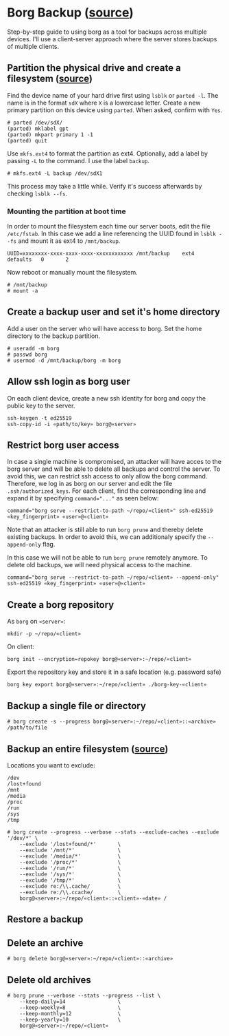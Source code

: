 # Borg Backup ([source](https://borgbackup.readthedocs.io/en/stable/))

Step-by-step guide to using borg as a tool for backups across multiple devices. I'll use a client-server approach where the server stores backups of multiple clients.

## Partition the physical drive and create a filesystem ([source](https://www.digitalocean.com/community/tutorials/how-to-partition-and-format-storage-devices-in-linux))

Find the device name of your hard drive first using `lsblk` or `parted -l`. The name is in the format `sdX` where `X` is a lowercase letter. Create a new primary partition on this device using `parted`. When asked, confirm with `Yes`.

```console
# parted /dev/sdX/
(parted) mklabel gpt
(parted) mkpart primary 1 -1
(parted) quit
```

Use `mkfs.ext4` to format the partition as ext4. Optionally, add a label by passing `-L` to the command. I use the label `backup`.

```console
# mkfs.ext4 -L backup /dev/sdX1
```

This process may take a little while. Verify it's success afterwards by checking `lsblk --fs`.

### Mounting the partition at boot time

In order to mount the filesystem each time our server boots, edit the file `/etc/fstab`. In this case we add a line referencing the UUID found in `lsblk --fs` and mount it as ext4 to `/mnt/backup`.

```
UUID=xxxxxxxx-xxxx-xxxx-xxxx-xxxxxxxxxxxx /mnt/backup    ext4    defaults   0       2
```

Now reboot or manually mount the filesystem.

```console
# /mnt/backup
# mount -a
```

## Create a backup user and set it's home directory

Add a user on the server who will have access to borg. Set the home directory to the backup partition.

```console
# useradd -m borg
# passwd borg
# usermod -d /mnt/backup/borg -m borg
```

## Allow ssh login as borg user

On each client device, create a new ssh identity for borg and copy the public key to the server.

```console
ssh-keygen -t ed25519
ssh-copy-id -i «path/to/key» borg@«server»
```

## Restrict borg user access

In case a single machine is compromised, an attacker will have acces to the borg server and will be able to delete all backups and control the server. To avoid this, we can restrict ssh access to only allow the borg command. Therefore, we log in as borg on our server and edit the file `.ssh/authorized_keys`. For each client, find the corresponding line and expand it by specifying `command="..."` as seen below:

```
command="borg serve --restrict-to-path ~/repo/«client»" ssh-ed25519 «key_fingerprint» «user»@«client»
```

Note that an attacker is still able to run `borg prune` and thereby delete existing backups. In order to avoid this, we can additionaly specify the `--append-only` flag.

In this case we will not be able to run `borg prune` remotely anymore. To delete old backups, we will need physical access to the machine.

```
command="borg serve --restrict-to-path ~/repo/«client» --append-only" ssh-ed25519 «key_fingerprint» «user»@«client»
```

## Create a borg repository

As `borg` on `«server»`:
```console
mkdir -p ~/repo/«client»
```

On client:

```console
borg init --encryption=repokey borg@«server»:~/repo/«client»
```

Export the repository key and store it in a safe location (e.g. password safe)

```console
borg key export borg@«server»:~/repo/«client» ./borg-key-«client»
```

## Backup a single file or directory

```console
# borg create -s --progress borg@«server»:~/repo/«client»::«archive» /path/to/file
```

## Backup an entire filesystem ([source](https://thomas-leister.de/server-backups-mit-borg/))

Locations you want to exclude:

```
/dev
/lost+found
/mnt
/media
/proc
/run
/sys
/tmp
```

```console
# borg create --progress --verbose --stats --exclude-caches --exclude '/dev/*' \
    --exclude '/lost+found/*'       \
    --exclude '/mnt/*'              \
    --exclude '/media/*'            \
    --exclude '/proc/*'             \
    --exclude '/run/*'              \
    --exclude '/sys/*'              \
    --exclude '/tmp/*'              \
    --exclude re:/\\.cache/         \
    --exclude re:/\\.ccache/        \
    borg@«server»:~/repo/«client»::«client»-«date» /
```

## Restore a backup

## Delete an archive

```console
# borg delete borg@«server»:~/repo/«client»::«archive»
```

## Delete old archives

```console
# borg prune --verbose --stats --progress --list \
    --keep-daily=14                 \
    --keep-weekly=8                 \
    --keep-monthly=12               \
    --keep-yearly=10                \
    borg@«server»:~/repo/«client»
```
